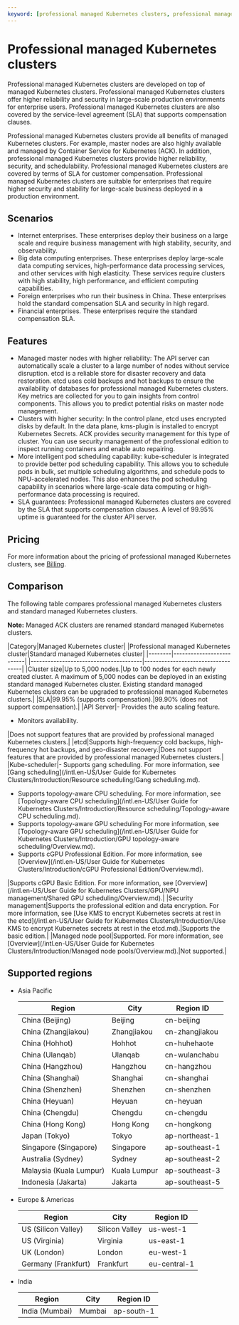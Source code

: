```yaml
---
keyword: [professional managed Kubernetes clusters, professional managed Kubernetes clusters, introduction to professional managed Kubernetes clusters]
---
```


# Professional managed Kubernetes clusters

Professional managed Kubernetes clusters are developed on top of managed Kubernetes clusters. Professional managed Kubernetes clusters offer higher reliability and security in large-scale production environments for enterprise users. Professional managed Kubernetes clusters are also covered by the service-level agreement \(SLA\) that supports compensation clauses.

Professional managed Kubernetes clusters provide all benefits of managed Kubernetes clusters. For example, master nodes are also highly available and managed by Container Service for Kubernetes \(ACK\). In addition, professional managed Kubernetes clusters provide higher reliability, security, and schedulability. Professional managed Kubernetes clusters are covered by terms of SLA for customer compensation. Professional managed Kubernetes clusters are suitable for enterprises that require higher security and stability for large-scale business deployed in a production environment.

## Scenarios

-   Internet enterprises. These enterprises deploy their business on a large scale and require business management with high stability, security, and observability.
-   Big data computing enterprises. These enterprises deploy large-scale data computing services, high-performance data processing services, and other services with high elasticity. These services require clusters with high stability, high performance, and efficient computing capabilities.
-   Foreign enterprises who run their business in China. These enterprises hold the standard compensation SLA and security in high regard.
-   Financial enterprises. These enterprises require the standard compensation SLA.

## Features

-   Managed master nodes with higher reliability: The API server can automatically scale a cluster to a large number of nodes without service disruption. etcd is a reliable store for disaster recovery and data restoration. etcd uses cold backups and hot backups to ensure the availability of databases for professional managed Kubernetes clusters. Key metrics are collected for you to gain insights from control components. This allows you to predict potential risks on master node management.
-   Clusters with higher security: In the control plane, etcd uses encrypted disks by default. In the data plane, kms-plugin is installed to encrypt Kubernetes Secrets. ACK provides security management for this type of cluster. You can use security management of the professional edition to inspect running containers and enable auto repairing.
-   More intelligent pod scheduling capability: kube-scheduler is integrated to provide better pod scheduling capability. This allows you to schedule pods in bulk, set multiple scheduling algorithms, and schedule pods to NPU-accelerated nodes. This also enhances the pod scheduling capability in scenarios where large-scale data computing or high-performance data processing is required.
-   SLA guarantees: Professional managed Kubernetes clusters are covered by the SLA that supports compensation clauses. A level of 99.95% uptime is guaranteed for the cluster API server.

## Pricing

For more information about the pricing of professional managed Kubernetes clusters, see [Billing](/intl.en-US/Pricing/Billing.md).

## Comparison

The following table compares professional managed Kubernetes clusters and standard managed Kubernetes clusters.

**Note:** Managed ACK clusters are renamed standard managed Kubernetes clusters.

|Category|Managed Kubernetes cluster|
|Professional managed Kubernetes cluster|Standard managed Kubernetes cluster|
|--------|--------------------------|
|---------------------------------------|-----------------------------------|
|Cluster size|Up to 5,000 nodes.|Up to 100 nodes for each newly created cluster. A maximum of 5,000 nodes can be deployed in an existing standard managed Kubernetes cluster. Existing standard managed Kubernetes clusters can be upgraded to professional managed Kubernetes clusters.|
|SLA|99.95% \(supports compensation\).|99.90% \(does not support compensation\).|
|API Server|-   Provides the auto scaling feature.
-   Monitors availability.

|Does not support features that are provided by professional managed Kubernetes clusters.|
|etcd|Supports high-frequency cold backups, high-frequency hot backups, and geo-disaster recovery.|Does not support features that are provided by professional managed Kubernetes clusters.|
|Kube-scheduler|-   Supports gang scheduling. For more information, see [Gang scheduling](/intl.en-US/User Guide for Kubernetes Clusters/Introduction/Resource scheduling/Gang scheduling.md).
-   Supports topology-aware CPU scheduling. For more information, see [Topology-aware CPU scheduling](/intl.en-US/User Guide for Kubernetes Clusters/Introduction/Resource scheduling/Topology-aware CPU scheduling.md).
-   Supports topology-aware GPU scheduling For more information, see [Topology-aware GPU scheduling](/intl.en-US/User Guide for Kubernetes Clusters/Introduction/GPU topology-aware scheduling/Overview.md).
-   Supports cGPU Professional Edition. For more information, see [Overview](/intl.en-US/User Guide for Kubernetes Clusters/Introduction/cGPU Professional Edition/Overview.md).

|Supports cGPU Basic Edition. For more information, see [Overview](/intl.en-US/User Guide for Kubernetes Clusters/GPU/NPU management/Shared GPU scheduling/Overview.md).|
|Security management|Supports the professional edition and data encryption. For more information, see [Use KMS to encrypt Kubernetes secrets at rest in the etcd](/intl.en-US/User Guide for Kubernetes Clusters/Introduction/Use KMS to encrypt Kubernetes secrets at rest in the etcd.md).|Supports the basic edition.|
|Managed node pool|Supported. For more information, see [Overview](/intl.en-US/User Guide for Kubernetes Clusters/Introduction/Managed node pools/Overview.md).|Not supported.|

## Supported regions

-   Asia Pacific

    |Region|City|Region ID|
    |------|----|---------|
    |China \(Beijing\)|Beijing|cn-beijing|
    |China \(Zhangjiakou\)|Zhangjiakou|cn-zhangjiakou|
    |China \(Hohhot\)|Hohhot|cn-huhehaote|
    |China \(Ulanqab\)|Ulanqab|cn-wulanchabu|
    |China \(Hangzhou\)|Hangzhou|cn-hangzhou|
    |China \(Shanghai\)|Shanghai|cn-shanghai|
    |China \(Shenzhen\)|Shenzhen|cn-shenzhen|
    |China \(Heyuan\)|Heyuan|cn-heyuan|
    |China \(Chengdu\)|Chengdu|cn-chengdu|
    |China \(Hong Kong\)|Hong Kong|cn-hongkong|
    |Japan \(Tokyo\)|Tokyo|ap-northeast-1|
    |Singapore \(Singapore\)|Singapore|ap-southeast-1|
    |Australia \(Sydney\)|Sydney|ap-southeast-2|
    |Malaysia \(Kuala Lumpur\)|Kuala Lumpur|ap-southeast-3|
    |Indonesia \(Jakarta\)|Jakarta|ap-southeast-5|

-   Europe & Americas

    |Region|City|Region ID|
    |------|----|---------|
    |US \(Silicon Valley\)|Silicon Valley|us-west-1|
    |US \(Virginia\)|Virginia|us-east-1|
    |UK \(London\)|London|eu-west-1|
    |Germany \(Frankfurt\)|Frankfurt|eu-central-1|

-   India

    |Region|City|Region ID|
    |------|----|---------|
    |India \(Mumbai\)|Mumbai|ap-south-1|



